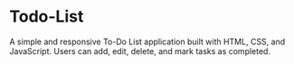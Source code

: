 # Todo-List
 A simple and responsive To-Do List application built with HTML, CSS, and JavaScript. Users can add, edit, delete, and mark tasks as completed.

